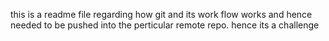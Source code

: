 this is  a  readme file regarding how git and its work flow works and hence needed to be pushed into the perticular remote repo. hence its a challenge
